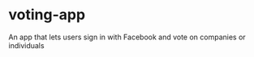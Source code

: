 voting-app
==========

An app that lets users sign in with Facebook and vote on companies or individuals
